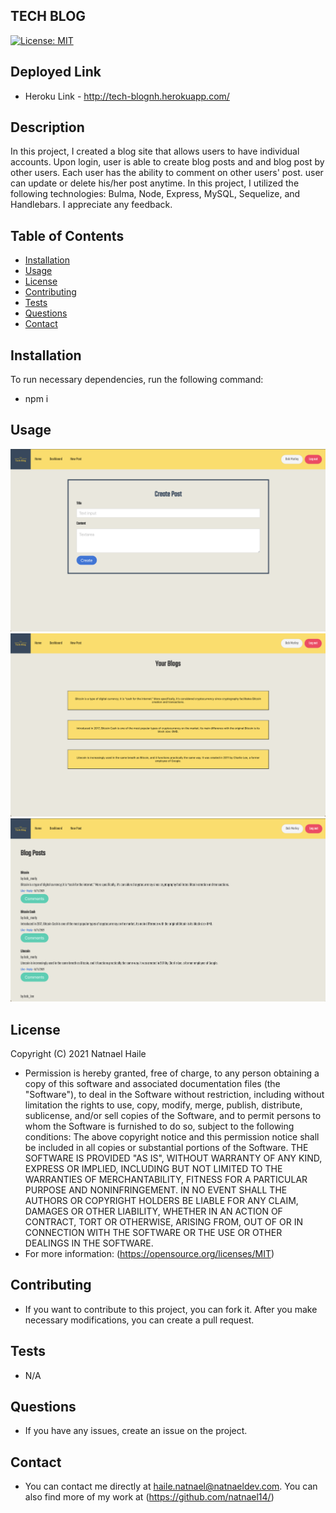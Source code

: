 
## TECH BLOG
[![License: MIT](https://img.shields.io/badge/License-MIT-yellow.svg)](https://opensource.org/licenses/MIT)

## Deployed Link
* Heroku Link - http://tech-blognh.herokuapp.com/

## Description
In this project, I created a blog site that allows users to have individual accounts. Upon login, user is able to create blog posts and and blog post by other users. Each user has the ability to comment on other users' post. user can update or delete his/her post anytime. In this project, I utilized the following technologies: Bulma, Node, Express, MySQL, Sequelize, and Handlebars. I appreciate any feedback.
## Table of Contents
* [Installation](#Installation)
* [Usage](#Usage)
* [License](#License)
* [Contributing](#Contribution)
* [Tests](#Tests)
* [Questions](#Questions)
* [Contact](#Contact)
## Installation

To run necessary dependencies, run the following command:

* npm i
## Usage
![alt text](/img/screenshot-01.png)
![alt text](/img/screenshot-02.png)
![alt text](/img/screenshot-03.png)
## License
Copyright (C) 2021 Natnael Haile

* Permission is hereby granted, free of charge, to any person obtaining a copy of this software and associated documentation files (the "Software"), to deal in the Software without restriction, including without limitation the rights to use, copy, modify, merge, publish, distribute, sublicense, and/or sell copies of the Software, and to permit persons to whom the Software is furnished to do so, subject to the following conditions:
      The above copyright notice and this permission notice shall be included in all copies or substantial portions of the Software.
      THE SOFTWARE IS PROVIDED "AS IS", WITHOUT WARRANTY OF ANY KIND, EXPRESS OR IMPLIED, INCLUDING BUT NOT LIMITED TO THE WARRANTIES OF MERCHANTABILITY, FITNESS FOR A PARTICULAR PURPOSE AND NONINFRINGEMENT. IN NO EVENT SHALL THE AUTHORS OR COPYRIGHT HOLDERS BE LIABLE FOR ANY CLAIM, DAMAGES OR OTHER LIABILITY, WHETHER IN AN ACTION OF CONTRACT, TORT OR OTHERWISE, ARISING FROM, OUT OF OR IN CONNECTION WITH THE SOFTWARE OR THE USE OR OTHER DEALINGS IN THE SOFTWARE.
* For more information: (https://opensource.org/licenses/MIT)
## Contributing
* If you want to contribute to this project, you can fork it. After you make necessary modifications, you can create a pull request.
## Tests
* N/A
## Questions
* If you have any issues, create an issue on the project.
## Contact
* You can contact me directly at haile.natnael@natnaeldev.com. You can also find more of my work at (https://github.com/natnael14/)